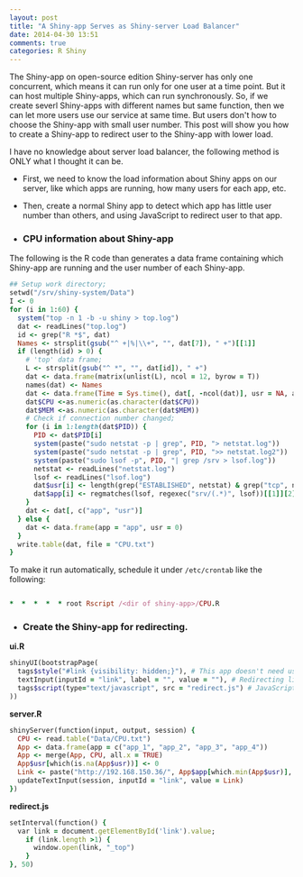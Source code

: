 ```yaml
---
layout: post
title: "A Shiny-app Serves as Shiny-server Load Balancer"
date: 2014-04-30 13:51
comments: true
categories: R Shiny 
---
```

The Shiny-app on open-source edition Shiny-server has only one concurrent, which means it can run only for one user at a time point. But it can host multiple Shiny-apps, which can run synchronously. So, if we create severl Shiny-apps with different names but same function, then we can let more users use our service at same time. But users don't how to choose the Shiny-app with small user number. This post will show you how to create a Shiny-app to redirect user to the Shiny-app with lower load. 

I have no knowledge about server load balancer, the following method is ONLY what I thought it can be. 

- First, we need to know the load information about Shiny apps on our server, like which apps are running, how many users for each app, etc. 

- Then,  create a normal Shiny app to detect which app has little user number than others, and using JavaScript to redirect user to that app. 

- ### CPU information about Shiny-app
The following is the R code than generates a data frame containing which Shiny-app are running and the user number of each Shiny-app. 

``` ruby
## Setup work directory;
setwd("/srv/shiny-system/Data") 
I <- 0
for (i in 1:60) {
  system("top -n 1 -b -u shiny > top.log")
  dat <- readLines("top.log")
  id <- grep("R *$", dat)
  Names <- strsplit(gsub("^ +|%|\\+", "", dat[7]), " +")[[1]]
  if (length(id) > 0) {
    # 'top' data frame;
    L <- strsplit(gsub("^ *", "", dat[id]), " +")
    dat <- data.frame(matrix(unlist(L), ncol = 12, byrow = T))
    names(dat) <- Names
    dat <- data.frame(Time = Sys.time(), dat[, -ncol(dat)], usr = NA, app = NA)
    dat$CPU <-as.numeric(as.character(dat$CPU))
    dat$MEM <-as.numeric(as.character(dat$MEM))
    # Check if connection number changed;
    for (i in 1:length(dat$PID)) {
      PID <- dat$PID[i]
      system(paste("sudo netstat -p | grep", PID, "> netstat.log"))
      system(paste("sudo netstat -p | grep", PID, ">> netstat.log2"))
      system(paste("sudo lsof -p", PID, "| grep /srv > lsof.log"))
      netstat <- readLines("netstat.log")
      lsof <- readLines("lsof.log")
      dat$usr[i] <- length(grep("ESTABLISHED", netstat) & grep("tcp", netstat))
      dat$app[i] <- regmatches(lsof, regexec("srv/(.*)", lsof))[[1]][2]
    }
    dat <- dat[, c("app", "usr")]
  } else {
    dat <- data.frame(app = "app", usr = 0)
  }
  write.table(dat, file = "CPU.txt")
}


```

To make it run automatically, schedule it under <code>/etc/crontab</code> like the following:

``` ruby

*  *  *  *  * root Rscript /<dir of shiny-app>/CPU.R

```

- ### Create the Shiny-app for redirecting.

**ui.R**

``` ruby
shinyUI(bootstrapPage(
  tags$style("#link {visibility: hidden;}"), # This app doesn't need user interface;
  textInput(inputId = "link", label = "", value = ""), # Redirecting link;
  tags$script(type="text/javascript", src = "redirect.js") # JavaScript for redirecting;
))
``` 

**server.R** 

``` ruby
shinyServer(function(input, output, session) {
  CPU <- read.table("Data/CPU.txt")
  App <- data.frame(app = c("app_1", "app_2", "app_3", "app_4"))
  App <- merge(App, CPU, all.x = TRUE)
  App$usr[which(is.na(App$usr))] <- 0
  Link <- paste("http://192.168.150.36/", App$app[which.min(App$usr)], sep = "")
  updateTextInput(session, inputId = "link", value = Link)
}) 

``` 

**redirect.js**

``` ruby
setInterval(function() {
  var link = document.getElementById('link').value;
    if (link.length >1) {
      window.open(link, "_top")
    }
}, 50)

``` 



















